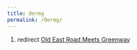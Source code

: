 ```yaml
---
title: Oermg
permalink: /Oermg/
---
```


1.  redirect [Old East Road Meets
    Greenway](Old_East_Road_Meets_Greenway "wikilink")